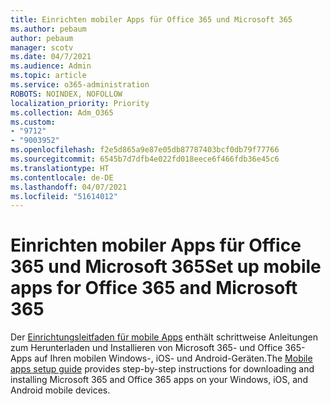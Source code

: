 ```yaml
---
title: Einrichten mobiler Apps für Office 365 und Microsoft 365
ms.author: pebaum
author: pebaum
manager: scotv
ms.date: 04/7/2021
ms.audience: Admin
ms.topic: article
ms.service: o365-administration
ROBOTS: NOINDEX, NOFOLLOW
localization_priority: Priority
ms.collection: Adm_O365
ms.custom:
- "9712"
- "9003952"
ms.openlocfilehash: f2e5d865a9e87e05db87787403bcf0db79f77766
ms.sourcegitcommit: 6545b7d7dfb4e022fd018eece6f466fdb36e45c6
ms.translationtype: HT
ms.contentlocale: de-DE
ms.lasthandoff: 04/07/2021
ms.locfileid: "51614012"
---
```

# <a name="set-up-mobile-apps-for-office-365-and-microsoft-365"></a><span data-ttu-id="0bb6c-102">Einrichten mobiler Apps für Office 365 und Microsoft 365</span><span class="sxs-lookup"><span data-stu-id="0bb6c-102">Set up mobile apps for Office 365 and Microsoft 365</span></span>

<span data-ttu-id="0bb6c-103">Der [Einrichtungsleitfaden für mobile Apps](https://go.microsoft.com/fwlink/?linkid=2142115) enthält schrittweise Anleitungen zum Herunterladen und Installieren von Microsoft 365- und Office 365-Apps auf Ihren mobilen Windows-, iOS- und Android-Geräten.</span><span class="sxs-lookup"><span data-stu-id="0bb6c-103">The [Mobile apps setup guide](https://go.microsoft.com/fwlink/?linkid=2142115) provides step-by-step instructions for downloading and installing Microsoft 365 and Office 365 apps on your Windows, iOS, and Android mobile devices.</span></span>